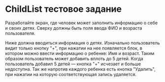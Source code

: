 # ChildList тестовое задание

Разработайте экран, где человек может заполнить информацию о себе и своих детях.
Сверху должны быть поля ввода ФИО и возраста пользователя.

Ниже должна вводиться информация о детях. 
Изначально пользователь видит только кнопку "+", при нажатии на нее появляется блок, в котором можно ввести информацию о ребенке: Имя и возраст. 
Таким образом пользователь может добавить вплоть до 5 детей. 
Когда пользователь добавил 5 детей — кнопка "+" исчезает и больше недоступна. 
Так же напротив каждого ребенка есть кнопка "Удалить", при нажатии на которую соответствующая запись удаляется.
